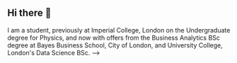 ## Hi there 👋

I am a student, previously at Imperial College, London on the Undergraduate degree for Physics, and now with offers from the Business Analytics BSc degree at Bayes Business School, City of London, and University College, London's Data Science BSc.
-->
